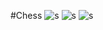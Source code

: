 #Chess
![s](https://imgur.com/9tDhz0U.png)
![s](https://imgur.com/CiRpBLM.png)
![s](https://imgur.com/tesWwek.png)
